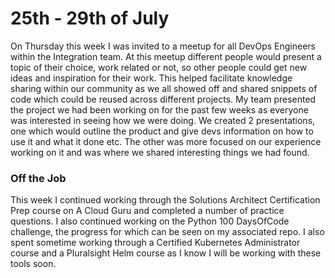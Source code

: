 # 25th - 29th of July

On Thursday this week I was invited to a meetup for all DevOps Engineers within the Integration team. At this meetup different people would present a topic of their choice, work related or not, so other people could get new ideas and inspiration for their work. This helped facilitate knowledge sharing within our community as we all showed off and shared snippets of code which could be reused across different projects. My team presented the project we had been working on for the past few weeks as everyone was interested in seeing how we were doing. We created 2 presentations, one which would outline the product and give devs information on how to use it and what it done etc. The other was more focused on our experience working on it and was where we shared interesting things we had found.

### Off the Job

This week I continued working through the Solutions Architect Certification Prep course on A Cloud Guru and completed a number of practice questions. I also continued working on the Python 100 DaysOfCode challenge, the progress for which can be seen on my associated repo. I also spent sometime working through a Certified Kubernetes Administrator course and a Pluralsight Helm course as I know I will be working with these tools soon.
